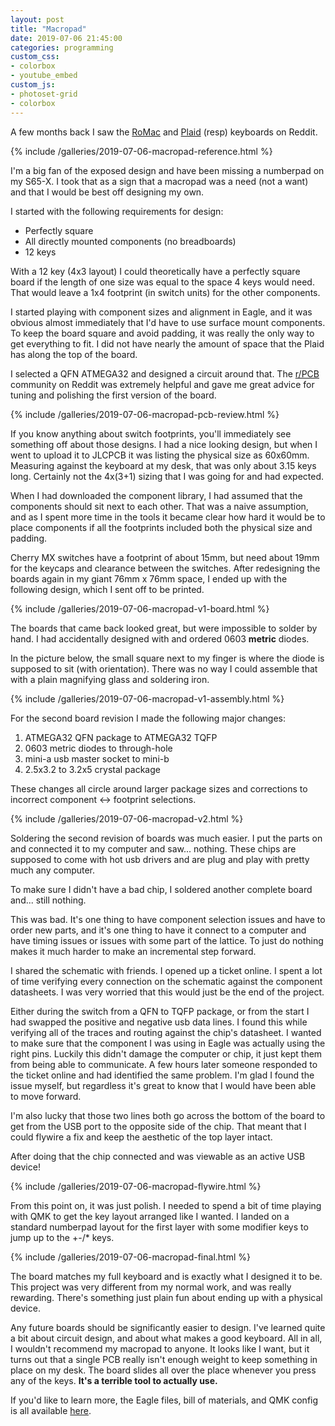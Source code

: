 ```yaml
---
layout: post
title: "Macropad"
date: 2019-07-06 21:45:00
categories: programming
custom_css:
- colorbox
- youtube_embed
custom_js:
- photoset-grid
- colorbox
---
```


A few months back I saw the [RoMac][0] and [Plaid][1] (resp) keyboards on Reddit.

{% include /galleries/2019-07-06-macropad-reference.html %}

I'm a big fan of the exposed design and have been missing a numberpad on my
S65-X. I took that as a sign that a macropad was a need (not a want) and that I
would be best off designing my own.

I started with the following requirements for design:

* Perfectly square
* All directly mounted components (no breadboards)
* 12 keys

With a 12 key (4x3 layout) I could theoretically have a perfectly square board if
the length of one size was equal to the space 4 keys would need. That would leave
a 1x4 footprint (in switch units) for the other components.

I started playing with component sizes and alignment in Eagle, and it was obvious
almost immediately that I'd have to use surface mount components. To keep the
board square and avoid padding, it was really the only way to get everything to
fit. I did not have nearly the amount of space that the Plaid has along the top
of the board.

I selected a QFN ATMEGA32 and designed a circuit around that. The [r/PCB][2]
community on Reddit was extremely helpful and gave me great advice for tuning and
polishing the first version of the board.

{% include /galleries/2019-07-06-macropad-pcb-review.html %}

If you know anything about switch footprints, you'll immediately see something
off about those designs. I had a nice looking design, but when I went to upload
it to JLCPCB it was listing the physical size as 60x60mm. Measuring against the
keyboard at my desk, that was only about 3.15 keys long. Certainly not the 4x(3+1)
sizing that I was going for and had expected.

When I had downloaded the component library, I had assumed that the components
should sit next to each other. That was a naive assumption, and as I spent more
time in the tools it became clear how hard it would be to place components if
all the footprints included both the physical size and padding.

Cherry MX switches have a footprint of about 15mm, but need about 19mm for the
keycaps and clearance between the switches. After redesigning the boards again
in my giant 76mm x 76mm space, I ended up with the following design, which I
sent off to be printed.

{% include /galleries/2019-07-06-macropad-v1-board.html %}

The boards that came back looked great, but were impossible to solder by hand.
I had accidentally designed with and ordered 0603 **metric** diodes.

In the picture below, the small square next to my finger is where the diode is
supposed to sit (with orientation). There was no way I could assemble that with
a plain magnifying glass and soldering iron.

{% include /galleries/2019-07-06-macropad-v1-assembly.html %}

For the second board revision I made the following major changes:

1. ATMEGA32 QFN package to ATMEGA32 TQFP
2. 0603 metric diodes to through-hole
3. mini-a usb master socket to mini-b
4. 2.5x3.2 to 3.2x5 crystal package

These changes all circle around larger package sizes and corrections to
incorrect component <-> footprint selections.

{% include /galleries/2019-07-06-macropad-v2.html %}

Soldering the second revision of boards was much easier. I put the parts on and
connected it to my computer and saw... nothing. These chips are supposed to come
with hot usb drivers and are plug and play with pretty much any computer.

To make sure I didn't have a bad chip, I soldered another complete board and...
still nothing.

This was bad. It's one thing to have component selection issues and have to order
new parts, and it's one thing to have it connect to a computer and have timing
issues or issues with some part of the lattice. To just do nothing makes it much
harder to make an incremental step forward.

I shared the schematic with friends. I opened up a ticket online. I spent a lot
of time verifying every connection on the schematic against the component
datasheets. I was very worried that this would just be the end of the project.

Either during the switch from a QFN to TQFP package, or from the start I had
swapped the positive and negative usb data lines. I found this while verifying
all of the traces and routing against the chip's datasheet. I wanted to make sure
that the component I was using in Eagle was actually using the right pins. Luckily
this didn't damage the computer or chip, it just kept them from being able to
communicate. A few hours later someone responded to the ticket online and had
identified the same problem. I'm glad I found the issue myself, but regardless
it's great to know that I would have been able to move forward.

I'm also lucky that those two lines both go across the bottom of the board to
get from the USB port to the opposite side of the chip. That meant that I could
flywire a fix and keep the aesthetic of the top layer intact.

After doing that the chip connected and was viewable as an active USB device!

{% include /galleries/2019-07-06-macropad-flywire.html %}

From this point on, it was just polish. I needed to spend a bit of time playing
with QMK to get the key layout arranged like I wanted. I landed on a standard
numberpad layout for the first layer with some modifier keys to jump up to the
+-/* keys.

{% include /galleries/2019-07-06-macropad-final.html %}

The board matches my full keyboard and is exactly what I designed it to be. This
project was very different from my normal work, and was really rewarding. There's
something just plain fun about ending up with a physical device.

Any future boards should be significantly easier to design. I've learned quite a
bit about circuit design, and about what makes a good keyboard. All in all, I
wouldn't  recommend my macropad to anyone. It looks like I want, but it turns out
that a single PCB really isn't enough weight to keep something in place on my
desk. The board slides all over the place whenever you press any of the keys.
**It's a terrible tool to actually use.**

If you'd like to learn more, the Eagle files, bill of materials, and QMK config
is all available [here][3].

[0]: https://www.reddit.com/r/MechanicalKeyboards/comments/b74x8n/ic_the_romac_a_plaid_inspired_12key_macropad/
[1]: https://github.com/hsgw/plaid
[2]: https://www.reddit.com/r/PCB
[3]: https://github.com/Tornquist/Macropad
